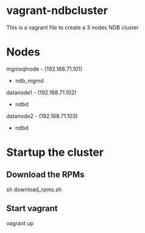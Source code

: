 vagrant-ndbcluster
==================


This is a vagrant file to create a 3 nodes NDB cluster

Nodes
=====

mgmsqlnode - (192.168.71.101)
- ndb_mgmd

datanode1 - (192.168.71.102)
- ndbd

datanode2 - (192.168.71.103)
- ndbd


Startup the cluster
===================


Download the RPMs
-----------------

 sh download_rpms.sh


Start vagrant
-------------
 vagrant up


